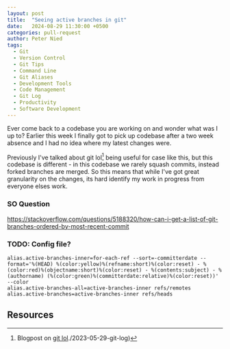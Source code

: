 ```yaml
---
layout: post
title:  "Seeing active branches in git"
date:   2024-08-29 11:30:00 +0500
categories: pull-request
author: Peter Nied
tags:
  - Git
  - Version Control
  - Git Tips
  - Command Line
  - Git Aliases
  - Development Tools
  - Code Management
  - Git Log
  - Productivity
  - Software Development
---
```


Ever come back to a codebase you are working on and wonder what was I up to?  Earlier this week I finally got to pick up codebase after a two week absence and I had no idea where my latest changes were.

Previously I've talked about git lol[^1] being useful for case like this, but this codebase is different - in this codebase we rarely squash commits, instead forked branches are merged.  So this means that while I've got great granularity on the changes, its hard identify my work in progress from everyone elses work.

### SO Question
https://stackoverflow.com/questions/5188320/how-can-i-get-a-list-of-git-branches-ordered-by-most-recent-commit

### TODO: Config file?
```
alias.active-branches-inner=for-each-ref --sort=-committerdate --format='%(HEAD) %(color:yellow)%(refname:short)%(color:reset) - %(color:red)%(objectname:short)%(color:reset) - %(contents:subject) - %(authorname) (%(color:green)%(committerdate:relative)%(color:reset))' --color
alias.active-branches-all=active-branches-inner refs/remotes
alias.active-branches=active-branches-inner refs/heads
```


## Resources
[^1]: Blogpost on [git lol]()./2023-05-29-git-log)
